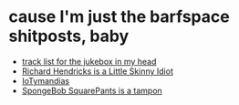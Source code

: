 # cause I'm just the barfspace shitposts, baby

- [track list for the jukebox in my head][songs]
- [Richard Hendricks is a Little Skinny Idiot][RHIALSI]
- [IoTymandias][]
- [SpongeBob SquarePants is a tampon][tampon]

[songs]: 3beb8805-9fb7-4a37-804d-efd708d6b16b.md
[RHIALSI]: f3c2f214-751e-4fe3-871a-8ab1094dd46b.md
[IoTymandias]: 166dbfcf-ff71-47e2-90ab-5244f0a49715.md
[tampon]: 120b7848-7302-417a-932a-1f14e7593b4e.md
